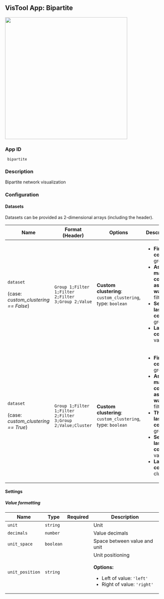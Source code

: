 ## VisTool App: Bipartite

<img src="https://vis.csh.ac.at/vistool/visualizations/bipartite/bipa.png" height="400">

### App ID

   ```
    bipartite
   ```

### Description

Bipartite network visualization

### Configuration

#### Datasets

Datasets can be provided as 2-dimensional arrays (including the header).

Name | Format (Header) | Options | Description
---- | --------------- | ------- | -----------
```dataset```<br><br>(case: *custom_clustering ==  False*) | ```Group 1;Filter 1;Filter 2;Filter 3;Group 2;Value``` | **Custom clustering**: ```custom_clustering```, type: ```boolean``` | <ul><li><b>First column</b>: group A</li><li><b>As many columns as you want</b>: filters</li><li><b>Second last column</b>: group B</li><li><b>Last column</b>: value</li></ul>
```dataset```<br><br>(case: *custom_clustering ==  True*) | ```Group 1;Filter 1;Filter 2;Filter 3;Group 2;Value;Cluster``` | **Custom clustering**: ```custom_clustering```, type: ```boolean``` | <ul><li><b>First column</b>: group A</li><li><b>As many columns as you want</b>: filters</li><li><b>Third last column</b>: group B</li><li><b>Second last column</b>: value</li><li><b>Last column</b>: cluster</li></ul>

#### Settings

##### Value formatting

Name | Type | Required | Description
---- | ---- | -------- | -----------
```unit``` | ```string``` |  | Unit
```decimals``` | ```number``` |  | Value decimals
```unit_space``` | ```boolean``` |  | Space between value and unit
```unit_position``` | ```string``` |  | Unit positioning<br><br><b>Options:</b><ul><li>Left of value: ```'left'```</li><li>Right of value: ```'right'```</li></ul>

<!--- #### Example

```py
config = {
    "datasets": {
        "dataset": {
            "options": {
                "custom_clustering": ...
            },
            "data": {
                ...
            }
        },
        "dataset": {
            "options": {
                "custom_clustering": ...
            },
            "data": {
                ...
            }
        }
    },
    "settings": {
        "unit": ...,
        "decimals": ...,
        "unit_space": ...,
        "unit_position": ...
    }
}

vt = Vistool("bipartite", config)
vt.show()
``` -->